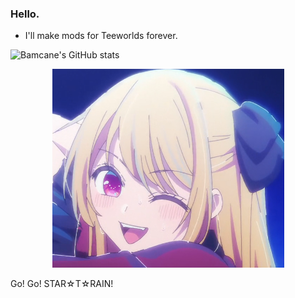 ### Hello.

- I'll make mods for Teeworlds forever.

![Bamcane's GitHub stats](https://github-readme-stats.vercel.app/api?username=Bamcane&show_icons=true&theme=algolia)

<div align="center">
<img src="https://raw.githubusercontent.com/Bamcane/Bamcane/main/Screenshot_20240309_184805.png">
</div>

Go! Go! STAR☆T☆RAIN!
